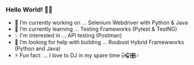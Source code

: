 ### Hello World! 👋🏽

- 🔭 I’m currently working on ... Selenium Webdriver with Python & Java
- 🌱 I’m currently learning ... Testing Frameworks (Pytest & TestNG)
- 💡 I'm interested in ... API testing (Postman)
- 🤔 I’m looking for help with building ... Roubust Hybrid Framewworks (Python and Java)
- ⚡ Fun fact: ... I love to DJ in my spare time 🎚️🎧🎛️🎶
